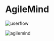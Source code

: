 # AgileMind

![userflow](https://github.com/user-attachments/assets/9428022e-23d5-428f-8a13-513d925bedc3)

![agilemind](https://github.com/user-attachments/assets/d0222367-431c-498d-8ab6-ea2f0eba2bd4)
